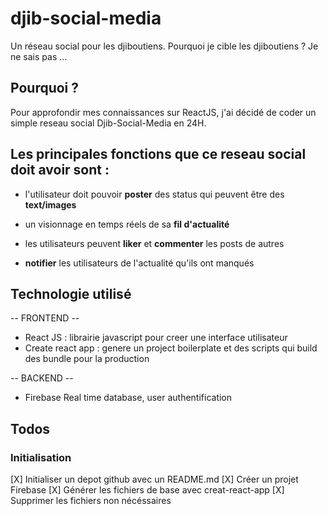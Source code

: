 # djib-social-media
Un réseau social pour les djiboutiens. Pourquoi je cible les djiboutiens ? Je ne sais pas ... 

## Pourquoi ?

Pour approfondir mes connaissances sur ReactJS, j'ai décidé de coder un simple reseau
social Djib-Social-Media en 24H. 

## Les principales fonctions que ce reseau social doit avoir sont :
  
  - l'utilisateur doit pouvoir **poster** des status qui peuvent être des 
  **text/images**
  
  - un visionnage en temps réels de sa **fil d'actualité**
  
  - les utilisateurs peuvent **liker** et **commenter** les posts de autres

  - **notifier** les utilisateurs de l'actualité qu'ils ont manqués

## Technologie utilisé 
  -- FRONTEND --
  - React JS : librairie javascript pour creer une interface utilisateur
  - Create react app : genere un project boilerplate et des scripts qui build des bundle 
    pour la production

  -- BACKEND --
  - Firebase Real time database, user authentification 

## Todos 

  ### Initialisation 

  [X] Initialiser un depot github avec un README.md
  [X] Créer un projet Firebase
  [X] Générer les fichiers de base avec creat-react-app
  [X] Supprimer les fichiers non nécéssaires 